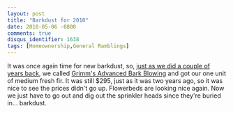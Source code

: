 ```yaml
---
layout: post
title: "Barkdust for 2010"
date: 2010-05-06 -0800
comments: true
disqus_identifier: 1638
tags: [Homeownership,General Ramblings]
---
```

It was once again time for new barkdust, so, [just as we did a couple of
years back](/archive/2008/10/03/barkdust-put-in-yesterday.aspx), we
called [Grimm's Advanced Bark
Blowing](http://www.grimmsfuel.com/blower.htm) and got our one unit of
medium fresh fir. It was still $295, just as it was two years ago, so
it was nice to see the prices didn't go up. Flowerbeds are looking nice
again. Now we just have to go out and dig out the sprinkler heads since
they're buried in... barkdust.

